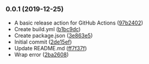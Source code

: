 ## <small>0.0.1 (2019-12-25)</small>

* A basic release action for GitHub Actions ([97b2402](https://github.com/sondreb/action-release/commit/97b2402))
* Create build.yml ([b1bc9dc](https://github.com/sondreb/action-release/commit/b1bc9dc))
* Create package.json ([3e863e5](https://github.com/sondreb/action-release/commit/3e863e5))
* Initial commit ([2de15ef](https://github.com/sondreb/action-release/commit/2de15ef))
* Update README.md ([ff7f37f](https://github.com/sondreb/action-release/commit/ff7f37f))
* Wrap error ([2ba2608](https://github.com/sondreb/action-release/commit/2ba2608))



